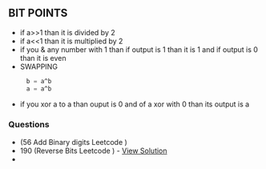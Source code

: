 ## BIT POINTS 
- if a>>1 than it is divided by 2 
- if a<<1 than it is multiplied by 2 
- if you & any number with 1 than  if output is 1 than it is 1 and if output is 0 than it is even 
- SWAPPING 
``` a = a^b
     b = a^b
     a = a^b
 ```
 - if you xor a to a than ouput is 0 and of a xor with 0 than its output is a 


 ### Questions
 - (56 Add Binary digits Leetcode ) 
 -  190 (Reverse Bits Leetcode ) - [View Solution](https://leetcode.com/problems/reverse-bits/discuss/2001398/Bit-Algorithm-Explained)
 -  
 
